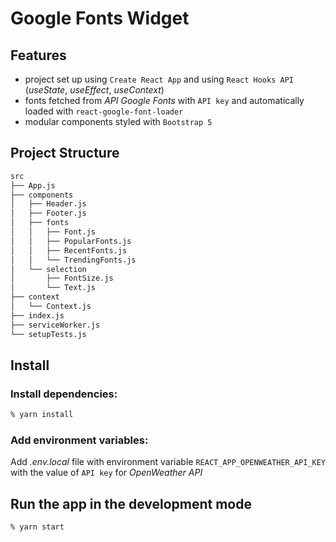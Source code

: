 # Google Fonts Widget

## Features

- project set up using `Create React App` and using `React Hooks API` (_useState_, _useEffect_, _useContext_)
- fonts fetched from _API Google Fonts_ with `API key` and automatically loaded with `react-google-font-loader`
- modular components styled with `Bootstrap 5`

## Project Structure

```bash
src
├── App.js
├── components
│   ├── Header.js
│   ├── Footer.js
│   ├── fonts
│   │   ├── Font.js
│   │   ├── PopularFonts.js
│   │   ├── RecentFonts.js
│   │   └── TrendingFonts.js
│   └── selection
│       ├── FontSize.js
│       └── Text.js
├── context
│   └── Context.js
├── index.js
├── serviceWorker.js
└── setupTests.js
```

## Install

### Install dependencies:

```zsh
% yarn install
```

### Add environment variables:

Add _.env.local_ file with environment variable `REACT_APP_OPENWEATHER_API_KEY` with the value of `API key` for _OpenWeather API_

## Run the app in the development mode

```zsh
% yarn start
```

